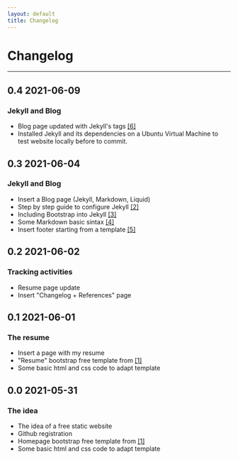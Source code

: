 ```yaml
---
layout: default
title: Changelog
---
```


# Changelog
---
## 0.4 2021-06-09
### Jekyll and Blog
* Blog page updated with Jekyll's tags [[6]](https://jekyllrb.com/docs/posts/)
* Installed Jekyll and its dependencies on a Ubuntu Virtual Machine to test website locally before to commit.


## 0.3 2021-06-04
### Jekyll and Blog
* Insert a Blog page (Jekyll, Markdown, Liquid)
* Step by step guide to configure Jekyll [[2]](https://jekyllrb.com/docs/step-by-step/01-setup)
* Including Bootstrap into Jekyll [[3]](https://betterprogramming.pub/an-introduction-to-using-jekyll-with-bootstrap-4-6f2433afeda9)
* Some Markdown basic sintax [[4]](https://www.markdownguide.org/basic-syntax/)
* Insert footer starting from a template [[5]](https://mdbootstrap.com/docs/standard/navigation/footer/)

## 0.2 2021-06-02
### Tracking activities
* Resume page update
* Insert "Changelog + References" page

## 0.1 2021-06-01
### The resume
* Insert a page with my resume
* "Resume" bootstrap free template from [[1]](https://startbootstrap.com/templates)
* Some basic html and css code to adapt template

## 0.0 2021-05-31
### The idea
* The idea of a free static website
* Github registration
* Homepage bootstrap free template from [[1]](https://startbootstrap.com/templates)
* Some basic html and css code to adapt template